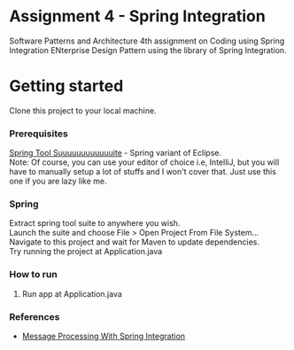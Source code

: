 # Assignment 4 - Spring Integration
Software Patterns and Architecture 4th assignment
on Coding using Spring Integration ENterprise Design Pattern using the library of Spring Integration.

# Getting started
Clone this project to your local machine.

### Prerequisites
[Spring Tool Suuuuuuuuuuuuite](https://spring.io/tools/sts/all) - Spring variant of Eclipse.  
Note: Of course, you can use your editor of choice i.e, IntelliJ, but you will have to manually setup a lot of stuffs and I won't cover that. Just use this one if you are lazy like me.

### Spring
Extract spring tool suite to anywhere you wish.  
Launch the suite and choose File > Open Project From File System...  
Navigate to this project and wait for Maven to update dependencies.  
Try running the project at Application.java

### How to run
1. Run app at Application.java

### References
* [Message Processing With Spring Integration](https://dzone.com/articles/message-processing-spring)

